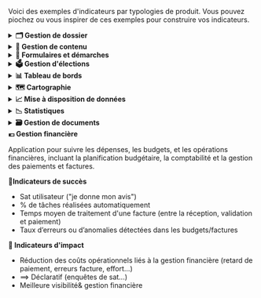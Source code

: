 Voici des exemples d'indicateurs par typologies de produit. 
Vous pouvez piochez ou vous inspirer de ces exemples pour construire vos indicateurs. 

<details>
<summary><strong>🗂️ Gestion de dossier</strong></summary>

Application permettant de gérer et suivre l'évolution des dossiers utilisateurs ou administratifs, incluant le stockage des documents, le suivi des actions et des statuts, et le transfert de données. 

**🎯Indicateurs de succès**
* Sat utilisateur ("je donne mon avis")
* % d'utilisateurs actifs vs nb total inscrits et attendus ==> "actif" à définir selon sujet (ex: mensuel, hebdo...)
* Taux de traitement des dossiers ==> % des dossiers traités vs dossiers ouverts sur une période données
  * Ex: 85 % des dossiers ouverts sont clôturés dans un délai de 30 jours

**👊 Indicateurs d'impact**
* Réduction des délais de traitement /validation des dossiers après la mise en place de l'app
  * Ex:  Diminution de 20 % des délais de validation des dossiers

</details>

<details>
<summary><strong>📝 Gestion de contenu</strong></summary>

Application permettant de créer, gérer, publier et organiser du contenu numérique, souvent utilisé pour les sites web, intranets et autres plateformes numériques.

**🎯Indicateurs de succès**
* Sat utilisateur ("je donne mon avis")
* Nb de visiteurs uniques/mois
* Durée moyenne de session par visiteur
* Taux de  rebond
* Taux de conversion ==> % d'utilisateurs qui réalisent une action suite à la consommation de contenus.
  * Ex: postuler à une offre d'emploi consultée sur 1J1S

**👊 Indicateurs d'impact**
* Déclaratif (enquêtes de sat...) ==> demander en quoi les contenus proposés ont aidé à la compréhension du sujet ou d'aider à atteindre leur objectif initial (ex: décrocher un emploi)

</details>

<details>
<summary><strong>📑 Formulaires et démarches</strong></summary>

Application facilitant la création, la gestion et le traitement de formulaires électroniques pour diverses démarches administratives ou processus internes, incluant la soumission et le suivi des demandes.

**🎯Indicateurs de succès**
* Sat utilisateur ("je donne mon avis")
* Si app non obligatoire, % d'utilisateurs actifs vs nb total  enregistrés==> "actif" à définir selon sujet (ex: mensuel, hebdo..)
* Temps moyen de traitement par formulaire entre la soumission et validation ou résolution
* Taux de traitement des formulaires soumis ==> % des formulaires soumis qui sont entièrement traités (validés, rejetés ou archivés) dans un délai donné
Pourcentage de formulaires soumis sans erreurs ou informations manquantes lors de la 1ere soumission 

**👊 Indicateurs d'impact**
* Economies réalisées grâce à la dématérialisation/automatisation des démarches 
</details>

<details>
<summary><strong>🗳️ Gestion d'élections</strong></summary>

Application dédiée à la gestion des processus électoraux, incluant l'inscription des électeurs, la gestion des candidatures, la collecte des votes et la publication des résultats.

🎯Indicateurs de succès
* Sat utilisateur ("je donne mon avis")
* Taux d'usage de l'app pour la saisie des PV
* Taux d'usage de l'app pour la transmission des PV
* Taux de conformité des PV (% des PV collectés sans erreur
* Taux de collecte et de consolidation des PV dans les délais

**👊 Indicateurs d'impact**
* Economies réalisées grâce à la dématérialisation (sur les coûts de conformité, coûts papier...)

</details>

<details>
<summary><strong>📊 Tableau de bords</strong></summary>

Application fournissant une interface visuelle pour visualiser et analyser des données clés et des indicateurs de performance à travers des graphiques, des rapports et des statistiques en temps réel.

**🎯Indicateurs de succès**
* Sat utilisateur ("je donne mon avis")
* % d'utilisateurs actifs vs nb total  enregistrés==> "actif" à définir selon sujet (ex: mensuel, hebdo..)
* Si personnalisation possible, % d'utilisateurs qui personnalisent leur tableaux de bord (ex: widgets, filtres...) mais plus à terme

**👊 Indicateurs d'impact**
* ==> Déclaratif (enquêtes de sat...) ou tracking (ex: export...)
* Proportion des tableaux de bord utilisés activement par les demandeurs (ex: réunions, ateliers, reportings...) 
* Nb d'insights, actions ou décisions directement prises à partir des tableaux de bord
* l'app répond aux besoins des métiers
</details>

<details>
<summary><strong>🗺️ Cartographie</strong></summary>

Application utilisant des systèmes d'information géographique (SIG) pour la création, la gestion et l'analyse de données géospatiales, permettant de visualiser et interpréter ces données à l'aide de cartes interactives.
Distinguer si la carte est à usage public ou métier. 

**🎯Indicateurs de succès**
* Nb d'utilisateurs de la carte et nb de vue
* Si personnalisation possible, % d'utilisateurs qui personnalisent les cartes (selon licences)

**👊 Indicateurs d'impact**
* ==> Déclaratif (enquêtes de sat...) 
* Prise de décisions grâce aux cartes
* Nb d'interventions sur le terrain suite à l'usage des cartes
* L'app répond aux besoins des métiers

</details>

<details>
<summary><strong>📈 Mise à disposition de données</strong></summary>

Application permettant de partager et diffuser des données de manière sécurisée et accessible, souvent via des API, pour faciliter l'accès et l'utilisation des données par différents services ou utilisateurs externes.

**🎯Indicateurs de succès**
* Sat utilisateur (sur la simplicité d'utilisation, documentation, intégration...)
* Taux de dispo de l'app (% de temps où elle est opérationnelle sans interruption)
* Taux d'erreurs des requêtes (part des requêtes qui ont échoué vs requêtes reçues)
* Volume de data partagée sur une période ==> jour/semaine ?


**👊 Indicateurs d'impact**
* % d'apps/utilisateurs actifs ==> C'est à dire le nb d'apps/utilisateurs qui utilisent l'app de mise à dispo de données sur une fréquence/periode donnée vs le nb d'apps/utilisateurs qui ont accès à l'app de mise à dispo des données
* Nb de nouveaux cas d'usage identifiés grâce à la date/déclaratif (ajustement des politiques pub)
* Utiliser = faire des requêtes et/ou intégrer les données pour les exploiter et générer de nouveaux reportings
* Actif ==> définir la fréquence/periode (par jour, sur un trimestre..)

</details>

<details>
<summary><strong>📉 Statistiques </strong></summary>

Application dédiée à la collecte, au traitement, à l'analyse et à la présentation de données statistiques, permettant de générer des rapports détaillés, des analyses et des prévisions basées sur les données collectées.

**🎯Indicateurs de succès**
* Sat utilisateur ("je donne mon avis")
* % d'utilisateurs actifs vs nb total  enregistrés==> "actif" à définir selon sujet (ex: mensuel, hebdo..)


**👊 Indicateurs d'impact**
* ==> Déclaratif (enquêtes de sat...) ou tracking (ex: export...)
* Proportion de rapports détaillés/analyses et prévisions utilisés activement par les demandeurs (ex: pour des cas d'usage, générer des rapports...)

</details>

<details>
<summary><strong>🗃️ Gestion de documents</strong></summary>

Application permettant de stocker, organiser, gérer et partager des documents électroniques, incluant des fonctionnalités de recherche, de versioning, de collaboration et de contrôle des accès.
Application spécialisée dans la production et la gestion de documents imprimés ou numériques personnalisés, souvent en grande quantité.

**🎯Indicateurs de succès**
* Sat utilisateur ("je donne mon avis") 
* Taux  d'utiisateurs actifs ==> "actif" à définir selon sujet (ex: mensuel, hebdo..)
* Taux d'usage des fonctionnalités collaboratives (partage, gestion des droits...) 

**👊 Indicateurs d'impact**
* ==> Déclaratif (enquêtes de sat...) 
* Gain de temps/productivité grâce à l'app
* Réduction des erreurs ou pertes de docs (docs manquants, doublons, erreurs de version...)
</details>

<summary><strong>💶 Gestion financière</strong></summary>

Application pour suivre les dépenses, les budgets, et les opérations financières, incluant la planification budgétaire, la comptabilité et la gestion des paiements et factures.

**🎯Indicateurs de succès**
* Sat utilisateur ("je donne mon avis")
* % de tâches réalisées automatiquement 
* Temps moyen de traitement d'une facture (entre la réception, validation et paiement)
* Taux d’erreurs ou d’anomalies détectées dans les budgets/factures

**👊 Indicateurs d'impact**
* Réduction des coûts opérationnels liés à la gestion financière (retard de paiement, erreurs facture, effort...)
* ==> Déclaratif (enquêtes de sat...) 
* Meilleure visibilité& gestion financière
</details>






















